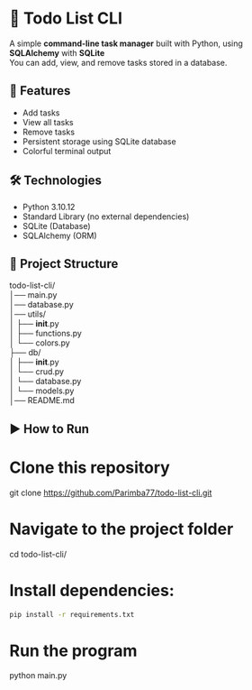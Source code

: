 # 📝 Todo List CLI

A simple **command-line task manager** built with Python, using **SQLAlchemy** with **SQLite**  
You can add, view, and remove tasks stored in a database.  

## 🚀 Features
- Add tasks
- View all tasks
- Remove tasks
- Persistent storage using SQLite database
- Colorful terminal output

## 🛠️ Technologies
- Python 3.10.12
- Standard Library (no external dependencies)
- SQLite (Database)
- SQLAlchemy (ORM)

## 📂 Project Structure

todo-list-cli/  
│── main.py  
│── database.py  
│── utils/  
│ ├── __init__.py  
│ ├── functions.py  
│ └── colors.py  
├── db/  
│   ├── __init__.py  
│   └── crud.py  
│   └── database.py  
│   └── models.py  
│── README.md  

## ▶️ How to Run

# Clone this repository
git clone https://github.com/Parimba77/todo-list-cli.git

# Navigate to the project folder
cd todo-list-cli/

# Install dependencies:

```bash
pip install -r requirements.txt
```

# Run the program
python main.py
